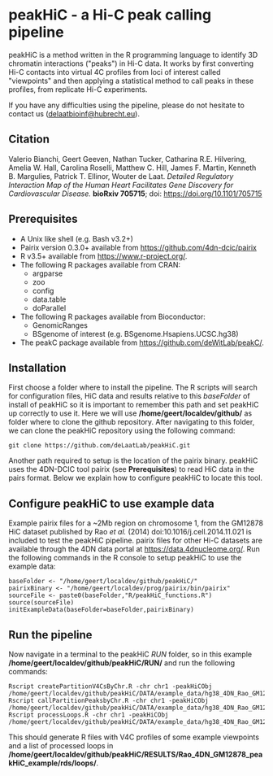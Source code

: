 # peakHiC - a Hi-C peak calling pipeline

peakHiC is a method written in the R programming language to identify 3D chromatin interactions ("peaks") in Hi-C data. It works by first converting Hi-C contacts into virtual 4C profiles from loci of interest called "viewpoints" and then applying a statistical method to call peaks in these profiles, from replicate Hi-C experiments.

If you have any difficulties using the pipeline, please do not hesitate to contact us (delaatbioinf@hubrecht.eu).

## Citation
Valerio Bianchi, Geert Geeven, Nathan Tucker, Catharina R.E. Hilvering, Amelia W. Hall, Carolina Roselli, Matthew C. Hill, James F. Martin, Kenneth B. Margulies, Patrick T. Ellinor, Wouter de Laat. _Detailed Regulatory Interaction Map of the Human Heart Facilitates Gene Discovery for Cardiovascular Disease._ **bioRxiv 705715**; doi: https://doi.org/10.1101/705715

## Prerequisites

- A Unix like shell (e.g. Bash v3.2+)
- Pairix version 0.3.0+ available from https://github.com/4dn-dcic/pairix
- R v3.5+ available from https://www.r-project.org/.
- The following R packages available from CRAN:
  - argparse
  - zoo
  - config
  - data.table
  - doParallel
- The following R packages available from Bioconductor:
  - GenomicRanges
  - BSgenome of interest (e.g. BSgenome.Hsapiens.UCSC.hg38)
- The peakC package available from https://github.com/deWitLab/peakC/.

## Installation

First choose a folder where to install the pipeline. The R scripts will search for configuration files, HiC data and results relative to this _baseFolder_ of install of peakHiC so it is important to remember this path and set peakHiC up correctly to use it. Here we will use **/home/geert/localdev/github/** as folder where to clone the github repository. After navigating to this folder, we can clone the peakHiC repository using the following command:

```
git clone https://github.com/deLaatLab/peakHiC.git
```

Another path required to setup is the location of the pairix binary. peakHiC uses the 4DN-DCIC tool pairix (see **Prerequisites**) to read HiC data in the pairs format. Below we explain how to configure peakHiC to locate this tool.

## Configure peakHiC to use example data

Example pairix files for a ~2Mb region on chromosome 1, from the GM12878 HiC dataset published by Rao _et al._ (2014) doi:10.1016/j.cell.2014.11.021 is included to test the peakHiC pipeline. pairix files for other Hi-C datasets are available through the 4DN data portal at https://data.4dnucleome.org/. Run the following commands in the R console to setup peakHiC to use the example data:

```{r source}
baseFolder <- "/home/geert/localdev/github/peakHiC/"
pairixBinary <- "/home/geert/localdev/prog/pairix/bin/pairix"
sourceFile <- paste0(baseFolder,"R/peakHiC_functions.R")
source(sourceFile)
initExampleData(baseFolder=baseFolder,pairixBinary)
```

## Run the pipeline

Now navigate in a terminal to the peakHiC _RUN_ folder, so in this example **/home/geert/localdev/github/peakHiC/RUN/** and run the following commands:

```
Rscript createPartitionV4CsByChr.R -chr chr1 -peakHiCObj /home/geert/localdev/github/peakHiC/DATA/example_data/hg38_4DN_Rao_GM12878_peakHiC_example_peakHiCObj.rds
Rscript callPartitionPeaksbyChr.R -chr chr1 -peakHiCObj /home/geert/localdev/github/peakHiC/DATA/example_data/hg38_4DN_Rao_GM12878_peakHiC_example_peakHiCObj.rds
Rscript processLoops.R -chr chr1 -peakHiCObj /home/geert/localdev/github/peakHiC/DATA/example_data/hg38_4DN_Rao_GM12878_peakHiC_example_peakHiCObj.rds
```

This should generate R files with V4C profiles of some example viewpoints and a list of processed loops in **/home/geert/localdev/github/peakHiC/RESULTS/Rao_4DN_GM12878_peakHiC_example/rds/loops/**.
